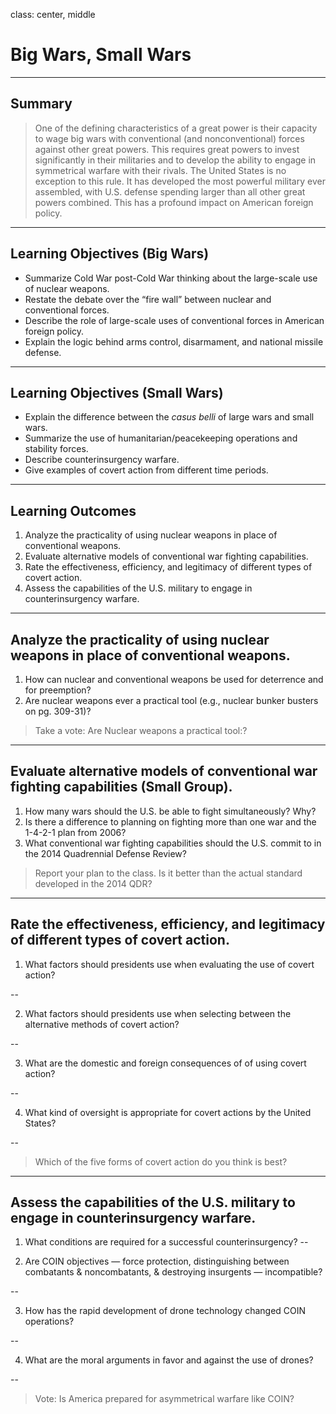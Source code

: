 class: center, middle

# Big Wars, Small Wars

---

## Summary

> One of the defining characteristics of a great power is their capacity to wage big wars with conventional (and nonconventional) forces against other great powers. This requires great powers to invest significantly in their militaries and to develop the ability to engage in symmetrical warfare with their rivals. The United States is no exception to this rule. It has developed the most powerful military ever assembled, with U.S. defense spending larger than all other great powers combined. This has a profound impact on American foreign policy.

---

## Learning Objectives (Big Wars)

* Summarize Cold War post-Cold War thinking about the large-scale use of nuclear weapons.
* Restate the debate over the “fire wall” between nuclear and conventional forces.
* Describe the role of large-scale uses of conventional forces in American foreign policy.
* Explain the logic behind arms control, disarmament, and national missile defense.

---

## Learning Objectives (Small Wars)

* Explain the difference between the *casus belli* of large wars and small wars.
* Summarize the use of humanitarian/peacekeeping operations and stability forces.
* Describe counterinsurgency warfare.
* Give examples of covert action from different time periods.

---

## Learning Outcomes

1. Analyze the practicality of using nuclear weapons in place of conventional weapons.
2. Evaluate alternative models of conventional war fighting capabilities.
3. Rate the effectiveness, efficiency, and legitimacy of different types of covert action.
4. Assess the capabilities of the U.S. military to engage in counterinsurgency warfare.

---

## Analyze the practicality of using nuclear weapons in place of conventional weapons.

1. How can nuclear and conventional weapons be used for deterrence and for preemption?
2. Are nuclear weapons ever a practical tool (e.g., nuclear bunker busters on pg. 309-31)?

>Take a vote: Are Nuclear weapons a practical tool:?

---

## Evaluate alternative models of conventional war fighting capabilities (Small Group).

1. How many wars should the U.S. be able to fight simultaneously? Why?
2. Is there a difference to planning on fighting more than one war and the 1-4-2-1 plan from 2006?
3. What conventional war fighting capabilities should the U.S. commit to in the 2014 Quadrennial Defense Review?

> Report your plan to the class. Is it better than the actual standard developed in the 2014 QDR?

---

## Rate the effectiveness, efficiency, and legitimacy of different types of covert action.

1. What factors should presidents use when evaluating the use of covert action?

--

2. What factors should presidents use when selecting between the alternative methods of covert action?

--

3. What are the domestic and foreign consequences of of using covert action?

--

4. What kind of oversight is appropriate for covert actions by the United States?

--

> Which of the five forms of covert action do you think is best?

---

## Assess the capabilities of the U.S. military to engage in counterinsurgency warfare.

1. What conditions are required for a successful counterinsurgency?
--

2. Are COIN objectives — force protection, distinguishing between combatants & noncombatants, & destroying insurgents —  incompatible?

--

3. How has the rapid development of drone technology changed COIN operations?

--

4. What are the moral arguments in favor and against the use of drones?

--

> Vote: Is America prepared for asymmetrical warfare like COIN?
